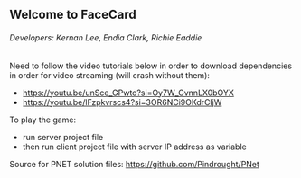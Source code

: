 ## Welcome to FaceCard

###### Developers: Kernan Lee, Endia Clark, Richie Eaddie

Need to follow the video tutorials below in order to download dependencies in order for video streaming (will crash without them):
  - https://youtu.be/unSce_GPwto?si=Oy7W_GvnnLX0bOYX
  - https://youtu.be/lFzpkvrscs4?si=3OR6NCi9OKdrCljW

To play the game:
  - run server project file
  - then run client project file with server IP address as variable

Source for PNET solution files: https://github.com/Pindrought/PNet

